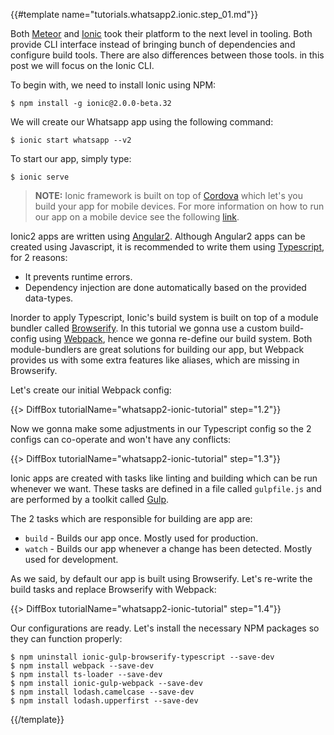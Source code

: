 {{#template name="tutorials.whatsapp2.ionic.step_01.md"}}

Both [Meteor](meteor.com) and [Ionic](ionicframework.com) took their platform to the next level in tooling.
Both provide CLI interface instead of bringing bunch of dependencies and configure build tools.
There are also differences between those tools. in this post we will focus on the Ionic CLI.

To begin with, we need to install Ionic using NPM:

    $ npm install -g ionic@2.0.0-beta.32

We will create our Whatsapp app using the following command:

    $ ionic start whatsapp --v2

To start our app, simply type:

    $ ionic serve

> **NOTE:** Ionic framework is built on top of [Cordova](cordova.apache.org) which let's you build your app for mobile devices. For more information on how to run our app on a mobile device see the following [link](ionicframework.com/docs/v2/getting-started/installation/).

Ionic2 apps are written using [Angular2](angular.io). Although Angular2 apps can be created using Javascript, it is recommended to write them using [Typescript](typescriptlang.org), for 2 reasons:

- It prevents runtime errors.
- Dependency injection are done automatically based on the provided data-types.

Inorder to apply Typescript, Ionic's build system is built on top of a module bundler called [Browserify](browserify.org). In this tutorial we gonna use a custom build-config using [Webpack](webpack.github.io), hence we gonna re-define our build system. Both module-bundlers are great solutions for building our app, but Webpack provides us with some extra features like aliases, which are missing in Browserify.

Let's create our initial Webpack config:

{{> DiffBox tutorialName="whatsapp2-ionic-tutorial" step="1.2"}}

Now we gonna make some adjustments in our Typescript config so the 2 configs can co-operate and won't have any conflicts:

{{> DiffBox tutorialName="whatsapp2-ionic-tutorial" step="1.3"}}

Ionic apps are created with tasks like linting and building which can be run whenever we want. These tasks are defined in a file called `gulpfile.js` and are performed by a toolkit called [Gulp](gulpjs.com).

The 2 tasks which are responsible for building are app are:

- `build` - Builds our app once. Mostly used for production.
- `watch` - Builds our app whenever a change has been detected. Mostly used for development.

As we said, by default our app is built using Browserify. Let's re-write the build tasks and replace Browserify with Webpack:

{{> DiffBox tutorialName="whatsapp2-ionic-tutorial" step="1.4"}}

Our configurations are ready. Let's install the necessary NPM packages so they can function properly:

    $ npm uninstall ionic-gulp-browserify-typescript --save-dev
    $ npm install webpack --save-dev
    $ npm install ts-loader --save-dev
    $ npm install ionic-gulp-webpack --save-dev
    $ npm install lodash.camelcase --save-dev
    $ npm install lodash.upperfirst --save-dev

{{/template}}